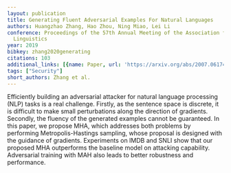 ```yaml
---
layout: publication
title: Generating Fluent Adversarial Examples For Natural Languages
authors: Huangzhao Zhang, Hao Zhou, Ning Miao, Lei Li
conference: Proceedings of the 57th Annual Meeting of the Association for Computational
  Linguistics
year: 2019
bibkey: zhang2020generating
citations: 103
additional_links: [{name: Paper, url: 'https://arxiv.org/abs/2007.06174'}]
tags: ["Security"]
short_authors: Zhang et al.
---
```

Efficiently building an adversarial attacker for natural language processing
(NLP) tasks is a real challenge. Firstly, as the sentence space is discrete, it
is difficult to make small perturbations along the direction of gradients.
Secondly, the fluency of the generated examples cannot be guaranteed. In this
paper, we propose MHA, which addresses both problems by performing
Metropolis-Hastings sampling, whose proposal is designed with the guidance of
gradients. Experiments on IMDB and SNLI show that our proposed MHA outperforms
the baseline model on attacking capability. Adversarial training with MAH also
leads to better robustness and performance.